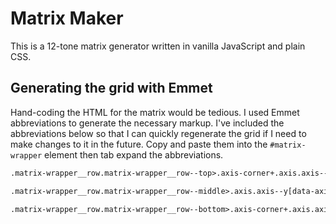 # Matrix Maker

This is a 12-tone matrix generator written in vanilla JavaScript and plain CSS.

## Generating the grid with Emmet

Hand-coding the HTML for the matrix would be tedious. I used Emmet abbreviations to generate the necessary markup. I've included the abbreviations below so that I can quickly regenerate the grid if I need to make changes to it in the future. Copy and paste them into the `#matrix-wrapper` element then tab expand the abbreviations.

```txt
.matrix-wrapper__row.matrix-wrapper__row--top>.axis-corner+.axis.axis--x[data-axis="I"]>.axis-cell[data-axis-cell="$@0"]*12^.axis-corner

.matrix-wrapper__row.matrix-wrapper__row--middle>.axis.axis--y[data-axis="P"]>.axis-cell[data-axis-cell="$@0"]*12^.matrix#matrix>(.matrix-row[data-matrix-row="$@0"]*12>.matrix-cell[data-matrix-cell-column="$@0"]*12)^.axis.axis--y[data-axis="R"]>.axis-cell[data-axis-cell="$@0"]*12

.matrix-wrapper__row.matrix-wrapper__row--bottom>.axis-corner+.axis.axis--x[data-axis="RI"]>.axis-cell[data-axis-cell="$@0"]*12^.axis-corner
```
